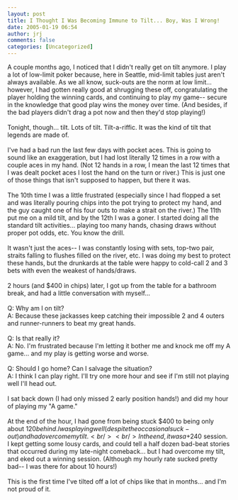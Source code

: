 ```yaml
---
layout: post
title: I Thought I Was Becoming Immune to Tilt... Boy, Was I Wrong!
date: 2005-01-19 06:54
author: jrj
comments: false
categories: [Uncategorized]
---
```

A couple months ago, I noticed that I didn't really get on tilt anymore. I play a lot of low-limit poker because, here in Seattle, mid-limit tables just aren't always available. As we all know, suck-outs are the norm at low limit... however, I had gotten really good at shrugging these off, congratulating the player holding the winning cards, and continuing to play my game-- secure in the knowledge that good play wins the money over time. (And besides, if the bad players didn't drag a pot now and then they'd stop playing!)<br /><br />Tonight, though... tilt. Lots of tilt. Tilt-a-riffic. It was the kind of tilt that legends are made of.<br /><br />I've had a bad run the last few days with pocket aces. This is going to sound like an exaggeration, but I had lost literally 12 times in a row with a couple aces in my hand. (Not 12 hands in a row, I mean the last 12 times that I was dealt pocket aces I lost the hand on the turn or river.) This is just one of those things that isn't supposed to happen, but there it was.<br /><br />The 10th time I was a little frustrated (especially since I had flopped a set and was literally pouring chips into the pot trying to protect my hand, and the guy caught one of his four outs to make a strait on the river.) The 11th put me on a mild tilt, and by the 12th I was a goner. I started doing all the standard tilt activities... playing too many hands, chasing draws without proper pot odds, etc. You know the drill.<br /><br />It wasn't just the aces-- I was constantly losing with sets, top-two pair, straits falling to flushes filled on the river, etc. I was doing my best to protect these hands, but the drunkards at the table were happy to cold-call 2 and 3 bets with even the weakest of hands/draws.<br /><br />2 hours (and $400 in chips) later, I got up from the table for a bathroom break, and had a little conversation with myself...<br /><br />Q: Why am I on tilt?<br />A: Because these jackasses keep catching their impossible 2 and 4 outers and runner-runners to beat my great hands.<br /><br />Q: Is that really it?<br />A: No. I'm frustrated because I'm letting it bother me and knock me off my A game... and my play is getting worse and worse.<br /><br />Q: Should I go home? Can I salvage the situation?<br />A: I think I can play right. I'll try one more hour and see if I'm still not playing well I'll head out.<br /><br />I sat back down (I had only missed 2 early position hands!) and did my hour of playing my "A game."<br /><br />At the end of the hour, I had gone from being stuck $400 to being only about $120 behind. I was playing well (despite the occasional suck-out) and had overcome my tilt.<br /><br />In the end, it was a +$240 session. I kept getting some lousy cards, and could tell a half dozen bad-beat stories that occurred during my late-night comeback... but I had overcome my tilt, and eked out a winning session. (Although my hourly rate sucked pretty bad-- I was there for about 10 hours!)<br /><br />This is the first time I've tilted off a lot of chips like that in months... and I'm not proud of it.

